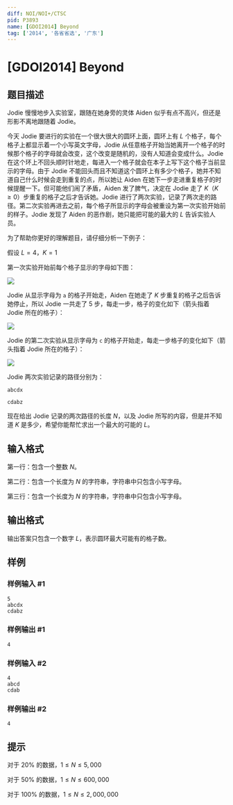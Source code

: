 ```yaml
---
diff: NOI/NOI+/CTSC
pid: P3893
name: [GDOI2014] Beyond
tag: ['2014', '各省省选', '广东']
---
```

# [GDOI2014] Beyond
## 题目描述

Jodie 慢慢地步入实验室，跟随在她身旁的灵体 Aiden 似乎有点不高兴，但还是形影不离地跟随着 Jodie。

今天 Jodie 要进行的实验在一个很大很大的圆环上面，圆环上有 $L$ 个格子，每个格子上都显示着一个小写英文字母，Jodie 从任意格子开始当她离开一个格子的时候那个格子的字母就会改变，这个改变是随机的，没有人知道会变成什么。Jodie 在这个环上不回头顺时针地走，每进入一个格子就会在本子上写下这个格子当前显示的字母。由于 Jodie 不能回头而且不知道这个圆环上有多少个格子，她并不知道自己什么时候会走到重复的点，所以她让 Aiden 在她下一步走进重复格子的时候提醒一下。但可能他们闹了矛盾，Aiden 发了脾气，决定在 Jodie 走了 $K$（$K \geq 0$）步重复的格子之后才告诉她。Jodie 进行了两次实验，记录了两次走的路径。第二次实验再进去之前，每个格子所显示的字母会被重设为第一次实验开始前的样子。Jodie 发现了 Aiden 的恶作剧，她只能把可能的最大的 $L$ 告诉实验人员。

为了帮助你更好的理解题目，请仔细分析一下例子：

假设 $L = 4$，$K = 1$

第一次实验开始前每个格子显示的字母如下图：

 ![](https://cdn.luogu.com.cn/upload/pic/6849.png) 

Jodie 从显示字母为 `a` 的格子开始走，Aiden 在她走了 $K$ 步重复的格子之后告诉她停止，所以 Jodie 一共走了 $5$ 步，每走一步，格子的变化如下（箭头指着 Jodie 所在的格子）：

 ![](https://cdn.luogu.com.cn/upload/pic/6850.png) 

Jodie 的第二次实验从显示字母为 `c` 的格子开始走，每走一步格子的变化如下（箭头指着 Jodie 所在的格子）：

 ![](https://cdn.luogu.com.cn/upload/pic/6851.png) 

Jodie 两次实验记录的路径分别为：

`abcdx`

`cdabz`

现在给出 Jodie 记录的两次路径的长度 $N$，以及 Jodie 所写的内容，但是并不知道 $K$ 是多少，希望你能帮忙求出一个最大的可能的 $L$。

## 输入格式

第一行：包含一个整数 $N$。

第二行：包含一个长度为 $N$ 的字符串，字符串中只包含小写字母。

第三行：包含一个长度为 $N$ 的字符串，字符串中只包含小写字母。

## 输出格式

输出答案只包含一个数字 $L$，表示圆环最大可能有的格子数。

## 样例

### 样例输入 #1
```
5
abcdx
cdabz

```
### 样例输出 #1
```
4
```
### 样例输入 #2
```
4
abcd
cdab

```
### 样例输出 #2
```
4
```
## 提示

对于 $20\%$ 的数据，$1 \leq N \leq 5,000$

对于 $50\%$ 的数据，$1 \leq N \leq 600,000$

对于 $100\%$ 的数据，$1 \leq N \leq 2,000,000$

